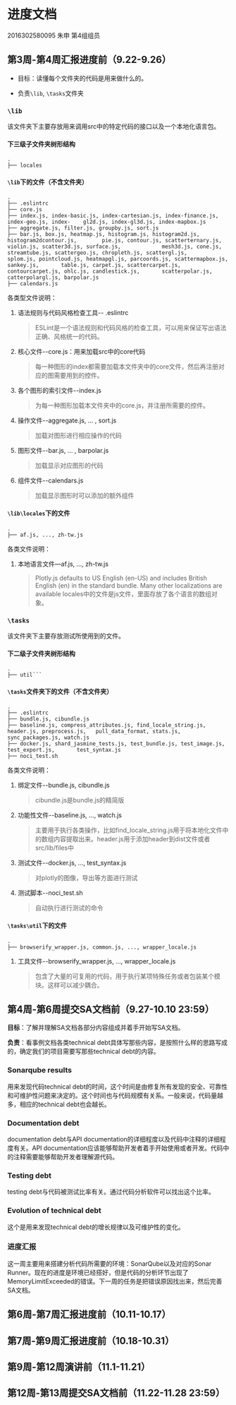 # 进度文档

2016302580095 朱申 第4组组员

## 第3周-第4周汇报进度前（9.22-9.26）

- 目标：读懂每个文件夹的代码是用来做什么的。

- 负责`\lib`, `\tasks`文件夹

### `\lib`

该文件夹下主要存放用来调用src中的特定代码的接口以及一个本地化语言包。

#### 下三级子文件夹树形结构

```
.
├── locales
```

#### `\lib`下的文件（不含文件夹）

```shell
.
├── .eslintrc
├── core.js
├── index.js, index-basic.js, index-cartesian.js, index-finance.js, index-geo.js, index-	gl2d.js, index-gl3d.js, index-mapbox.js
├── aggregate.js, filter.js, groupby.js, sort.js
├── bar.js, box.js, heatmap.js, histogram.js, histogram2d.js, histogram2dcontour.js, 		pie.js, contour.js, scatterternary.js, violin.js, scatter3d.js, surface.js, 			mesh3d.js, cone.js, streamtube.js, scattergeo.js, chropleth.js, scattergl.js, 			splom.js, pointcloud.js, heatmapgl.js, parcoords.js, scattermapbox.js, sankey.js, 		table.js, carpet.js, scattercarpet.js, contourcarpet.js, ohlc.js, candlestick.js, 		scatterpolar.js, catterpolargl.js, barpolar.js
├── calendars.js
```



各类型文件说明：

1. 语法规则与代码风格检查工具-- .eslintrc

   > ESLint是一个语法规则和代码风格的检查工具，可以用来保证写出语法正确、风格统一的代码。

2. 核心文件--core.js：用来加载src中的core代码

   > 每一种图形的index都需要加载本文件夹中的core文件，然后再注册对应的图需要用到的控件。

3. 各个图形的索引文件--index.js

   > 为每一种图形加载本文件夹中的core.js，并注册所需要的控件。

4. 操作文件--aggregate.js, ... , sort.js

   > 加载对图形进行相应操作的代码

5. 图形文件--bar.js, ... , barpolar.js

   > 加载显示对应图形的代码

6. 组件文件--calendars.js

   > 加载显示图形时可以添加的额外组件


#### `\lib\locales`下的文件

```shell
.
├── af.js, ..., zh-tw.js
```



各类文件说明：

1. 本地语言文件—af.js, ..., zh-tw.js

   > Plotly.js defaults to US English (en-US) and includes British English (en) in the standard bundle. Many other localizations are available
   > locales中的文件是js文件，里面存放了各个语言的数组对象。




### `\tasks`

该文件夹下主要存放测试所使用到的文件。

#### 下二级子文件夹树形结构

```
.
├── util```
```



#### `\tasks`文件夹下的文件（不含文件夹）

```shell
.
├── .eslintrc
├── bundle.js, cibundle.js
├── baseline.js, compress_attributes.js, find_locale_string.js, header.js, preprocess.js, 	pull_data_format, stats.js, sync_packages.js, watch.js
├── docker.js, shard_jasmine_tests.js, test_bundle.js, test_image.js, test_export.js, 		test_syntax.js
├── noci_test.sh
```



各类文件说明：

1. 绑定文件--bundle.js, cibundle.js

   > cibundle.js是bundle.js的精简版

2. 功能性文件--baseline.js, ..., watch.js

   > 主要用于执行各类操作，比如find_locale_string.js用于将本地化文件中的数组内容提取出来。header.js用于添加header到dist文件或者src/lib/files中

3. 测试文件--docker.js, ..., test_syntax.js

   > 对plotly的图像，导出等方面进行测试

4. 测试脚本--noci_test.sh

   >自动执行进行测试的命令

#### `\tasks\util`下的文件

```shell
.
├── browserify_wrapper.js, common.js, ..., wrapper_locale.js
```



1. 工具文件--browserify_wrapper.js, ..., wrapper_locale.js

   >包含了大量的可复用的代码，用于执行某项特殊任务或者包装某个模块。这样可以减少耦合。

## 第4周-第6周提交SA文档前（9.27-10.10 23:59）

**目标**：了解并理解SA文档各部分内容组成并着手开始写SA文档。

**负责**：看事例文档各类technical debt具体写那些内容，是按照什么样的思路写成的，确定我们的项目需要写那些technical debt的内容。

### Sonarqube results

用来发现代码technical debt的时间，这个时间是由修复所有发现的安全、可靠性和可维护性问题来决定的。这个时间也与代码规模有关系。一般来说，代码量越多，相应的technical debt也会越长。

### Documentation debt

documentation debt与API documentation的详细程度以及代码中注释的详细程度有关。API documentation应该能够帮助开发者着手开始使用或者开发。代码中的注释需要能够帮助开发者理解源代码。

### Testing debt

testing debt与代码被测试比率有关。通过代码分析软件可以找出这个比率。

### Evolution of technical debt

这个是用来发现technical debt的增长规律以及可维护性的变化。

### 进度汇报

这一周主要用来搭建分析代码所需要的环境：SonarQube以及对应的Sonar Runner。现在的进度是环境已经搭好，但是代码的分析环节出现了MemoryLimitExceeded的错误。下一周的任务是把错误原因找出来，然后完善SA文档。

## 第6周-第7周汇报进度前（10.11-10.17）

## 第7周-第9周汇报进度前（10.18-10.31）

## 第9周-第12周演讲前（11.1-11.21）

## 第12周-第13周提交SA文档前（11.22-11.28 23:59）